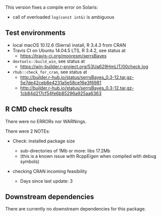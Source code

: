 This version fixes a compile error on Solaris:

* call of overloaded `log(const int&)` is ambiguous

## Test environments
* local macOS 10.12.6 (Sierra) install, R 3.4.3 from CRAN
* Travis CI on Ubuntu 14.04.5 LTS, R 3.4.2, see status at
    + <https://travis-ci.org/mooresm/serrsBayes>
* `devtools::build_win`, see status at
    + <https://win-builder.r-project.org/53Ua629HmLIT/00check.log>
* `rhub::check_for_cran`, see status at
    + <http://builder.r-hub.io/status/serrsBayes_0.3-12.tar.gz-5e7de42ceb8e4231a5e58ce16e3f6981>
    + <http://builder.r-hub.io/status/serrsBayes_0.3-12.tar.gz-1cb84d217cf54fe6b85296a925aa6363>

## R CMD check results
There were no ERRORs nor WARNings. 

There were 2 NOTEs:

* Check: installed package size 
    - sub-directories of 1Mb or more: libs 17.2Mb 
    - (this is a known issue with RcppEigen when compiled with debug symbols)

* checking CRAN incoming feasibility
    - Days since last update: 3

## Downstream dependencies
There are currently no downstream dependencies for this package.
